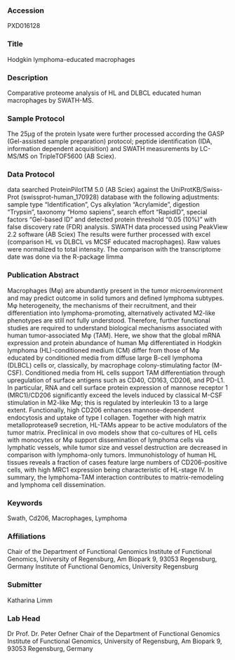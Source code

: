 ### Accession
PXD016128

### Title
Hodgkin lymphoma-educated macrophages

### Description
Comparative proteome analysis of HL and DLBCL educated human macrophages by SWATH-MS.

### Sample Protocol
The 25µg of the protein lysate were further processed according the GASP (Gel-assisted sample preparation) protocol; peptide identification (IDA, information dependent acquisition) and SWATH measurements by LC-MS/MS on TripleTOF5600 (AB Sciex).

### Data Protocol
data searched ProteinPilotTM 5.0 (AB Sciex) against the UniProtKB/Swiss-Prot (swissprot-human_170928) database with the following adjustments: sample type “Identification”, Cys alkylation “Acrylamide”, digestion “Trypsin”, taxonomy “Homo sapiens”, search effort “RapidID”, special factors “Gel-based ID” and detected protein threshold “0.05 (10%)” with false discovery rate (FDR) analysis. SWATH data processed using PeakView 2.2 software (AB Sciex)  The results were further processed with excel (comparison HL vs DLBCL vs MCSF educated macrophages). Raw values were normalized to total intensity. The comparison with the transcriptome date was done via the R-package limma

### Publication Abstract
Macrophages (M&#x3c6;) are abundantly present in the tumor microenvironment and may predict outcome in solid tumors and defined lymphoma subtypes. M&#x3c6; heterogeneity, the mechanisms of their recruitment, and their differentiation into lymphoma-promoting, alternatively activated M2-like phenotypes are still not fully understood. Therefore, further functional studies are required to understand biological mechanisms associated with human tumor-associated M&#x3c6; (TAM). Here, we show that the global mRNA expression and protein abundance of human M&#x3c6; differentiated in Hodgkin lymphoma (HL)-conditioned medium (CM) differ from those of M&#x3c6; educated by conditioned media from diffuse large B-cell lymphoma (DLBCL) cells or, classically, by macrophage colony-stimulating factor (M-CSF). Conditioned media from HL cells support TAM differentiation through upregulation of surface antigens such as CD40, CD163, CD206, and PD-L1. In particular, RNA and cell surface protein expression of mannose receptor 1 (MRC1)/CD206 significantly exceed the levels induced by classical M-CSF stimulation in M2-like M&#x3c6;; this is regulated by interleukin 13 to a large extent. Functionally, high CD206 enhances mannose-dependent endocytosis and uptake of type I collagen. Together with high matrix metalloprotease9 secretion, HL-TAMs appear to be active modulators of the tumor matrix. Preclinical in&#xa0;ovo models show that co-cultures of HL cells with monocytes or M&#x3c6; support dissemination of lymphoma cells via lymphatic vessels, while tumor size and vessel destruction are decreased in comparison with lymphoma-only tumors. Immunohistology of human HL tissues reveals a fraction of cases feature large numbers of CD206-positive cells, with high MRC1 expression being characteristic of HL-stage IV. In summary, the lymphoma-TAM interaction contributes to matrix-remodeling and lymphoma cell dissemination.

### Keywords
Swath, Cd206, Macrophages, Lymphoma

### Affiliations
Chair of the Department of Functional Genomics Institute of Functional Genomics, University of Regensburg, Am Biopark 9, 93053 Regensburg, Germany
Institute of Functional Genomics, University Regensburg

### Submitter
Katharina Limm

### Lab Head
Dr Prof. Dr. Peter Oefner
Chair of the Department of Functional Genomics Institute of Functional Genomics, University of Regensburg, Am Biopark 9, 93053 Regensburg, Germany


